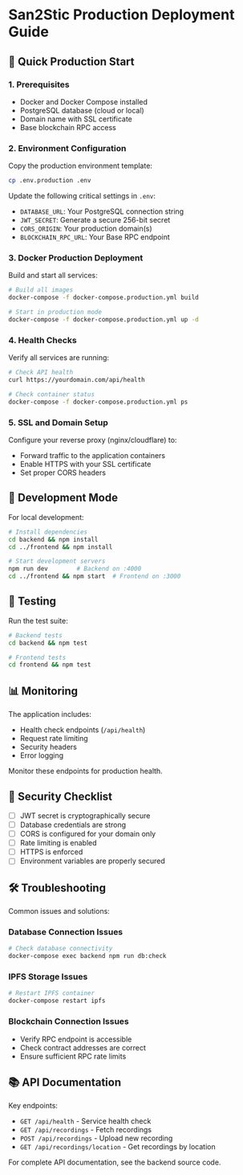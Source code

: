 # San2Stic Production Deployment Guide

## 🚀 Quick Production Start

### 1. Prerequisites
- Docker and Docker Compose installed
- PostgreSQL database (cloud or local)
- Domain name with SSL certificate
- Base blockchain RPC access

### 2. Environment Configuration

Copy the production environment template:
```bash
cp .env.production .env
```

Update the following critical settings in `.env`:
- `DATABASE_URL`: Your PostgreSQL connection string
- `JWT_SECRET`: Generate a secure 256-bit secret
- `CORS_ORIGIN`: Your production domain(s)
- `BLOCKCHAIN_RPC_URL`: Your Base RPC endpoint

### 3. Docker Production Deployment

Build and start all services:
```bash
# Build all images
docker-compose -f docker-compose.production.yml build

# Start in production mode
docker-compose -f docker-compose.production.yml up -d
```

### 4. Health Checks

Verify all services are running:
```bash
# Check API health
curl https://yourdomain.com/api/health

# Check container status
docker-compose -f docker-compose.production.yml ps
```

### 5. SSL and Domain Setup

Configure your reverse proxy (nginx/cloudflare) to:
- Forward traffic to the application containers
- Enable HTTPS with your SSL certificate
- Set proper CORS headers

## 🔧 Development Mode

For local development:
```bash
# Install dependencies
cd backend && npm install
cd ../frontend && npm install

# Start development servers
npm run dev        # Backend on :4000
cd ../frontend && npm start  # Frontend on :3000
```

## 🧪 Testing

Run the test suite:
```bash
# Backend tests
cd backend && npm test

# Frontend tests  
cd frontend && npm test
```

## 📊 Monitoring

The application includes:
- Health check endpoints (`/api/health`)
- Request rate limiting
- Security headers
- Error logging

Monitor these endpoints for production health.

## 🔐 Security Checklist

- [ ] JWT secret is cryptographically secure
- [ ] Database credentials are strong
- [ ] CORS is configured for your domain only
- [ ] Rate limiting is enabled
- [ ] HTTPS is enforced
- [ ] Environment variables are properly secured

## 🛠️ Troubleshooting

Common issues and solutions:

### Database Connection Issues
```bash
# Check database connectivity
docker-compose exec backend npm run db:check
```

### IPFS Storage Issues
```bash
# Restart IPFS container
docker-compose restart ipfs
```

### Blockchain Connection Issues
- Verify RPC endpoint is accessible
- Check contract addresses are correct
- Ensure sufficient RPC rate limits

## 📚 API Documentation

Key endpoints:
- `GET /api/health` - Service health check
- `GET /api/recordings` - Fetch recordings
- `POST /api/recordings` - Upload new recording
- `GET /api/recordings/location` - Get recordings by location

For complete API documentation, see the backend source code.
